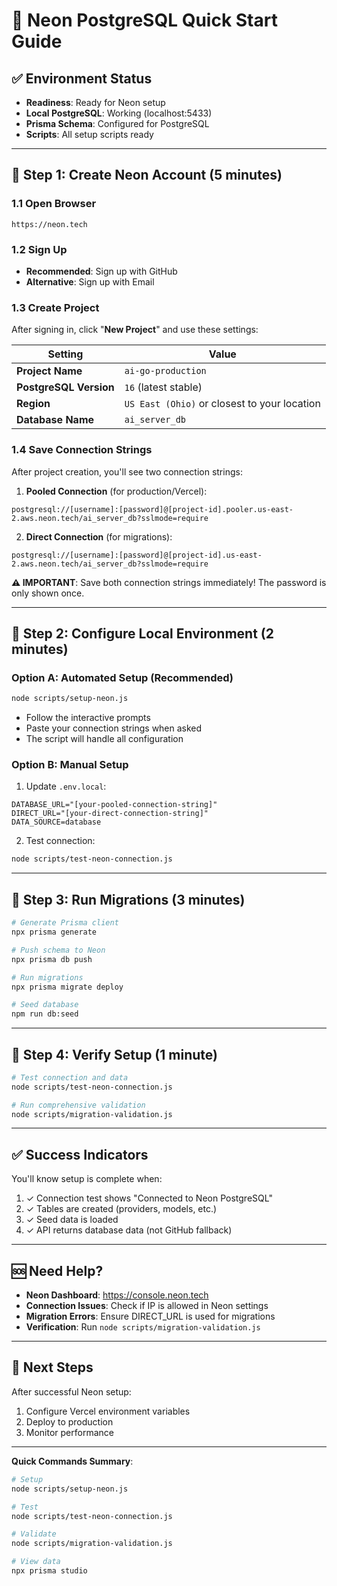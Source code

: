# 🚀 Neon PostgreSQL Quick Start Guide

## ✅ Environment Status
- **Readiness**: Ready for Neon setup
- **Local PostgreSQL**: Working (localhost:5433)
- **Prisma Schema**: Configured for PostgreSQL
- **Scripts**: All setup scripts ready

---

## 📌 Step 1: Create Neon Account (5 minutes)

### 1.1 Open Browser
```
https://neon.tech
```

### 1.2 Sign Up
- **Recommended**: Sign up with GitHub
- **Alternative**: Sign up with Email

### 1.3 Create Project
After signing in, click "**New Project**" and use these settings:

| Setting | Value |
|---------|-------|
| **Project Name** | `ai-go-production` |
| **PostgreSQL Version** | `16` (latest stable) |
| **Region** | `US East (Ohio)` or closest to your location |
| **Database Name** | `ai_server_db` |

### 1.4 Save Connection Strings
After project creation, you'll see two connection strings:

1. **Pooled Connection** (for production/Vercel):
```
postgresql://[username]:[password]@[project-id].pooler.us-east-2.aws.neon.tech/ai_server_db?sslmode=require
```

2. **Direct Connection** (for migrations):
```
postgresql://[username]:[password]@[project-id].us-east-2.aws.neon.tech/ai_server_db?sslmode=require
```

**⚠️ IMPORTANT**: Save both connection strings immediately! The password is only shown once.

---

## 📌 Step 2: Configure Local Environment (2 minutes)

### Option A: Automated Setup (Recommended)
```bash
node scripts/setup-neon.js
```
- Follow the interactive prompts
- Paste your connection strings when asked
- The script will handle all configuration

### Option B: Manual Setup
1. Update `.env.local`:
```env
DATABASE_URL="[your-pooled-connection-string]"
DIRECT_URL="[your-direct-connection-string]"
DATA_SOURCE=database
```

2. Test connection:
```bash
node scripts/test-neon-connection.js
```

---

## 📌 Step 3: Run Migrations (3 minutes)

```bash
# Generate Prisma client
npx prisma generate

# Push schema to Neon
npx prisma db push

# Run migrations
npx prisma migrate deploy

# Seed database
npm run db:seed
```

---

## 📌 Step 4: Verify Setup (1 minute)

```bash
# Test connection and data
node scripts/test-neon-connection.js

# Run comprehensive validation
node scripts/migration-validation.js
```

---

## ✅ Success Indicators

You'll know setup is complete when:
1. ✓ Connection test shows "Connected to Neon PostgreSQL"
2. ✓ Tables are created (providers, models, etc.)
3. ✓ Seed data is loaded
4. ✓ API returns database data (not GitHub fallback)

---

## 🆘 Need Help?

- **Neon Dashboard**: https://console.neon.tech
- **Connection Issues**: Check if IP is allowed in Neon settings
- **Migration Errors**: Ensure DIRECT_URL is used for migrations
- **Verification**: Run `node scripts/migration-validation.js`

---

## 📝 Next Steps

After successful Neon setup:
1. Configure Vercel environment variables
2. Deploy to production
3. Monitor performance

---

**Quick Commands Summary**:
```bash
# Setup
node scripts/setup-neon.js

# Test
node scripts/test-neon-connection.js

# Validate
node scripts/migration-validation.js

# View data
npx prisma studio
```